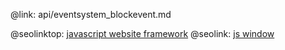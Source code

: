 @link: api/eventsystem_blockevent.md

@seolinktop: [javascript website framework](https://webix.com)
@seolink: [js window](https://webix.com/widget/window/)